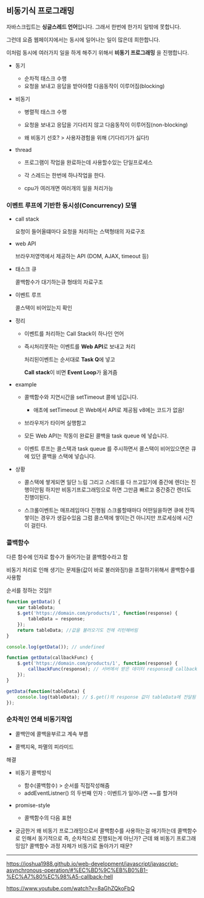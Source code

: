 ## 비동기식 프로그래밍

자바스크립트는 **싱글스레드 언어**입니다. 그래서 한번에 한가지 일밖에 못합니다.

그런데 요즘 웹페이지에서는 동시에 일어나는 일이 많은데 희한합니다.

이처럼 동시에 여러가지 일을 하게 해주기 위해서 **비동기 프로그래밍** 을 진행합니다.



- 동기
  - 순차적 태스크 수행
  - 요청을 보내고 응답을 받아야함 다음동작이 이루어짐(blocking)


- 비동기

  - 병렬적 태스크  수행
  - 요청을 보내고 응답을 기다리지 않고 다음동작이 이루어짐(non-blocking)

  - 왜 비동기 선호? > 사용자경험을 위해 (기다리기가 싫다!)


- thread

  - 프로그램이 작업을 완료하는데 사용할수있는 단일프로세스

  - 각 스레드는 한번에 하나작업을 한다.

  - cpu가 여러개면 여러개의 일을 처리가능



### 이벤트 루프에 기반한 동시성(Concurrency) 모델

- call stack

  요청이 들어올떄마다 요청을 처리하는 스택형태의 자료구조

- web API

  브라우저영역에서 제공하는 API (DOM, AJAX, timeout 등)

- 태스크 큐

  콜백함수가 대기하는큐 형태의 자료구조

- 이벤트 루프

  콜스택이 비어있는지 확인

- 정리

  - 이벤트를 처리하는 Call Stack이 하나인 언어


  - 즉시처리못하는 이벤트를 **Web API**로 보내고 처리

    처리된이벤트는 순서대로 **Task Q**에 넣고

    **Call stack**이 비면 **Event Loop**가 옮겨줌 

- example

  - 콜백함수와 지연시간을 setTimeout 콜에 넘깁니다. 
    - 애초에 setTimeout 은 Web에서 API로 제공됨 v8에는 코드가 없음!

  - 브라우저가 타이머 실행함고

  - 모든 Web API는 작동이 완료된 콜백을 task queue 에 넣습니다.

  - 이벤트 루프는 콜스택과  task queue 를 주시하면서 콜스택이 비어있으면은 큐에 있던 콜백을 스택에 넣습니다.

- 상황

  - 콜스택에 쌓게되면 일단 느림 그리고 스레드를 다 쓰고있기에 중간에 렌더는 진행이안됨 하지만 비동기프로그래밍으로 하면 그만큼 빠르고 중간중간 렌더도 진행이된다.

  - 스크롤이벤트는 매프레임마다 진행됨 스크롤할때마다 어떤일을하면 큐에 잔뜩 쌓이는 경우가 생길수있음  그럼 콜스택에 쌓이는건 아니지만 프로세싱에 시간이 걸린다.



### 콜백함수

다른 함수에 인자로 함수가 들어가는걸 콜백함수라고 함

비동기 처리로 인해 생기는 문제들(값이 바로 불러와짐!)을 조절하기위해서 콜백함수를 사용함

순서를 정하는 것임!!

```js
function getData() {
	var tableData;
	$.get('https://domain.com/products/1', function(response) {
		tableData = response;
	});
	return tableData; //값을 불러오기도 전에 리턴해버림
}

console.log(getData()); // undefined
```

```js
function getData(callbackFunc) {
	$.get('https://domain.com/products/1', function(response) {
		callbackFunc(response); // 서버에서 받은 데이터 response를 callbackFunc() 함수에 넘겨줌
	});
}

getData(function(tableData) {
	console.log(tableData); // $.get()의 response 값이 tableData에 전달됨
});
```



### 순차적인 연쇄 비동기작업

- 콜백안에 콜백을부르고 계속 부름

- 콜백지옥, 파멸의 피라미드

해결

- 비동기 콜백방식
  - 함수(콜백함수)  > 순서를 직접작성해줌
  - addEventListner() 의 두번째 인자 : 이벤트가 일어나면 ~~를 할거야
- promise-style
  - 콜백함수의 다음 표현





- 궁금한거 왜 비동기 프로그래밍으로서 콜백함수를 사용하는걸 애기하는데 콜백함수로 인해서 동기적으로 즉, 순차적으로 진행되는게 아닌가? 근데 왜 비동기 프로그래밍임? 콜백함수 과정 자체가 비동기로 돌아가기 때문?



--------

https://joshua1988.github.io/web-development/javascript/javascript-asynchronous-operation/#%EC%BD%9C%EB%B0%B1-%EC%A7%80%EC%98%A5-callback-hell

https://www.youtube.com/watch?v=8aGhZQkoFbQ

